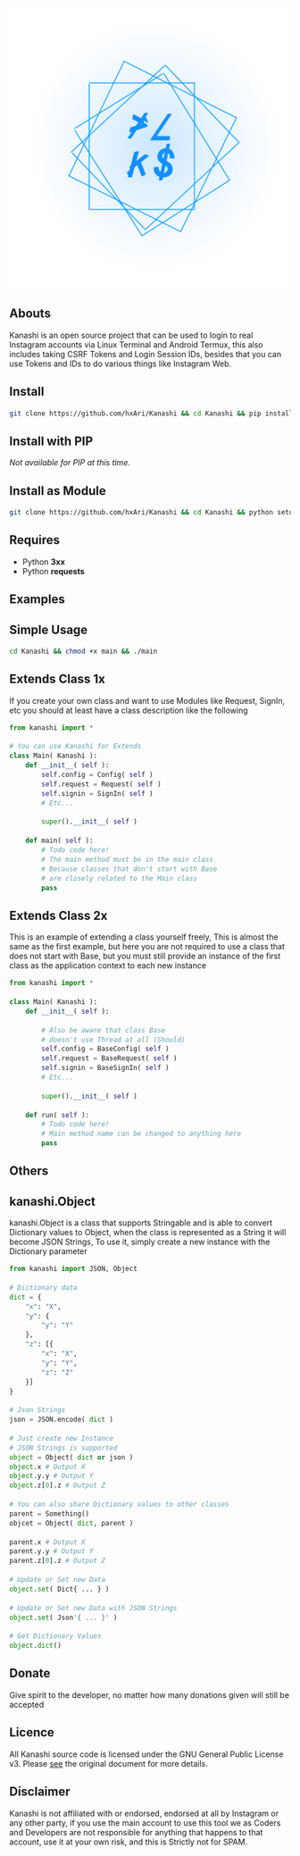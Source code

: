 
![Kanashi · Logo](https://raw.githubusercontent.com/hxAri/hxAri/main/assets/images/1654820424;51ydWrxRcv.png)

## Abouts
Kanashi is an open source project that can be used to login to real Instagram accounts via Linux Terminal and Android Termux, this also includes taking CSRF Tokens and Login Session IDs, besides that you can use Tokens and IDs to do various things like Instagram Web.

## Install
```sh
git clone https://github.com/hxAri/Kanashi && cd Kanashi && pip install -r requirements.txt
```
## Install with PIP
*Not available for PIP at this time.*
## Install as Module
```sh
git clone https://github.com/hxAri/Kanashi && cd Kanashi && python setup* install
```

## Requires
* Python **3xx**
* Python **requests**

## Examples
## Simple Usage
```sh
cd Kanashi && chmod +x main && ./main
```
## Extends Class 1x
If you create your own class and want to use Modules like Request, SignIn, etc you should at least have a class description like the following
```py
from kanashi import *

# You can use Kanashi for Extends
class Main( Kanashi ):
    def __init__( self ):
        self.config = Config( self )
        self.request = Request( self )
        self.signin = SignIn( self )
        # Etc...
        
        super().__init__( self )
    
    def main( self ):
        # Todo code here!
        # The main method must be in the main class
        # Because classes that don't start with Base
        # are closely related to the Main class
        pass
```
## Extends Class 2x
This is an example of extending a class yourself freely, This is almost the same as the first example, but here you are not required to use a class that does not start with Base, but you must still provide an instance of the first class as the application context to each new instance
```py
from kanashi import *

class Main( Kanashi ):
    def __init__( self ):
        
        # Also be aware that class Base
        # doesn't use Thread at all (Should)
        self.config = BaseConfig( self )
        self.request = BaseRequest( self )
        self.signin = BaseSignIn( self )
        # Etc...
        
        super().__init__( self )
    
    def run( self ):
        # Todo code here!
        # Main method name can be changed to anything here
        pass
```

## Others
## kanashi.Object
kanashi.Object is a class that supports Stringable and is able to convert Dictionary values ​​to Object, when the class is represented as a String it will become JSON Strings, To use it, simply create a new instance with the Dictionary parameter
```py
from kanashi import JSON, Object

# Dictionary data
dict = {
    "x": "X",
    "y": {
        "y": "Y"
    },
    "z": [{
        "x": "X",
        "y": "Y",
        "z": "Z"
    }]
}

# Json Strings
json = JSON.encode( dict )

# Just create new Instance
# JSON Strings is supported
object = Object( dict or json )
object.x # Output X
object.y.y # Output Y
object.z[0].z # Output Z

# You can also share Dictionary values ​​to other classes
parent = Something()
objcet = Object( dict, parent )

parent.x # Output X
parent.y.y # Output Y
parent.z[0].z # Output Z

# Update or Set new Data
object.set( Dict{ ... } )

# Update or Set new Data with JSON Strings
object.set( Json'{ ... }' )

# Get Dictionary Values
object.dict()
```

## Donate
Give spirit to the developer, no matter how many donations given will still be accepted

## Licence
All Kanashi source code is licensed under the GNU General Public License v3. Please [see](https://www.gnu.org/licenses) the original document for more details.

## Disclaimer
Kanashi is not affiliated with or endorsed, endorsed at all by Instagram or any other party, if you use the main account to use this tool we as Coders and Developers are not responsible for anything that happens to that account, use it at your own risk, and this is Strictly not for SPAM.
